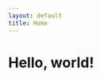 ```yaml
---
layout: default
title: Home
---
```


<div class="jumbotron">
  <h1 class="display-3">Hello, world!</h1>
</div>
